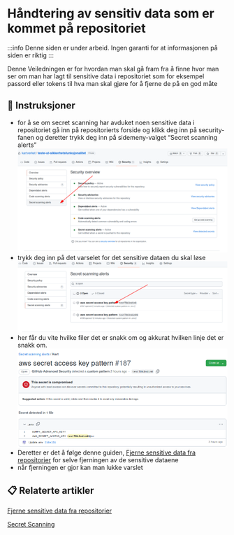 # Håndtering av sensitiv data som er kommet på repositoriet

:::info
Denne siden er under arbeid. Ingen garanti for at informasjonen på siden er riktig
:::

Denne Veiledningen er for hvordan man skal gå fram fra å finne hvor man ser om man har lagt til sensitive data i repositoriet som for eksempel passord eller tokens til hva man skal gjøre for å fjerne de på en god måte

## 📘 Instruksjoner

- for å se om secret scanning har avduket noen sensitive data i repositoriet gå inn på repositorierts forside og klikk deg inn på security-fanen og deretter trykk deg inn på sidemeny-valget “Secret scanning alerts”
  ![](images/316080266.png)
- trykk deg inn på det varselet for det sensitive dataen du skal løse
  ![](images/316145687.png)
- her får du vite hvilke filer det er snakk om og akkurat hvilken linje det er snakk om.
  ![](images/316145721.png)
- Deretter er det å følge denne guiden, [Fjerne sensitive data fra repositorier](https://kartverket.atlassian.net/wiki/spaces/SIK/pages/309198978/Fjerne+sensitive+data+fra+repositorier) for selve fjerningen av de sensitive dataene
- når fjerningen er gjor kan man lukke varslet

## 📋 Relaterte artikler

[Fjerne sensitive data fra repositorier](https://kartverket.atlassian.net/wiki/spaces/SIK/pages/309198978/Fjerne+sensitive+data+fra+repositorier)

[Secret Scanning](https://kartverket.atlassian.net/wiki/spaces/SIK/pages/307527933/Secret+Scanning)
